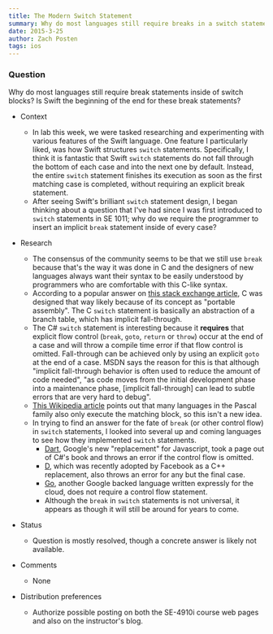 ```yaml
---
title: The Modern Switch Statement
summary: Why do most languages still require breaks in a switch statement?
date: 2015-3-25
author: Zach Posten
tags: ios
---
```


### Question

Why do most languages still require break statements inside of switch blocks?  Is Swift the beginning of the end for these break statements?

*	Context
	*	In lab this week, we were tasked researching and experimenting with various features of the Swift language.  One feature I particularly liked, was how Swift structures `switch` statements.  Specifically, I think it is fantastic that Swift `switch` statements do not fall through the bottom of each case and into the next one by default.  Instead, the entire `switch` statement finishes its execution as soon as the first matching case is completed, without requiring an explicit break statement.
	*	After seeing Swift's brilliant `switch` statement design, I began thinking about a question that I've had since I was first introduced to `switch` statements in SE 1011; why do we require the programmer to insert an implicit `break` statement inside of every case?

*	Research
	*	The consensus of the community seems to be that we still use `break` because that's the way it was done in C and the designers of new languages always want their syntax to be easily understood by programmers who are comfortable with this C-like syntax.
	*	According to a popular answer on [this stack exchange article](http://programmers.stackexchange.com/questions/162574/why-do-we-have-to-use-break-in-switch), C was designed that way likely because of its concept as "portable assembly".  The C `switch` statement is basically an abstraction of a branch table, which has implicit fall-through.
	*	The C# `switch` statement is interesting because it **requires** that explicit flow control (`break`, `goto`, `return` or `throw`) occur at the end of a case and will throw a compile time error if that flow control is omitted.  Fall-through can be achieved only by using an explicit `goto` at the end of a case.  MSDN says the reason for this is that although "implicit fall-through behavior is often used to reduce the amount of code needed", "as code moves from the initial development phase into a maintenance phase, [implicit fall-through] can lead to subtle errors that are very hard to debug".
	*	[This Wikipedia article](http://en.wikipedia.org/wiki/Switch_statement) points out that many languages in the Pascal family also only execute the matching block, so this isn't a new idea.
	*	In trying to find an answer for the fate of `break` (or other control flow) in `switch` statements, I looked into several up and coming languages to see how they implemented `switch` statements.
		*	[Dart](https://www.dartlang.org/dart-tips/dart-tips-ep-8.html), Google's new "replacement" for Javascript, took a page out of C#'s book and throws an error if the control flow is omitted.
		*	[D](http://dlang.org/statement.html#SwitchStatement), which was recently adopted by Facebook as a C++ replacement, also throws an error for any but the final case.
		*	[Go](https://golang.org/ref/spec#Switch_statements), another Google backed language written expressly for the cloud, does not require a control flow statement.
		*	Although the `break` in `switch` statements is not universal, it appears as though it will still be around for years to come.

*	Status
	*	Question is mostly resolved, though a concrete answer is likely not available.

*	Comments
	*	None

*	Distribution preferences
	*	Authorize possible posting on both the SE-4910i course web pages and also on the instructor's blog.
